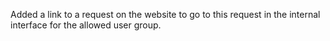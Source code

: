 Added a link to a request on the website to go to this request in the
internal interface for the allowed user group.
